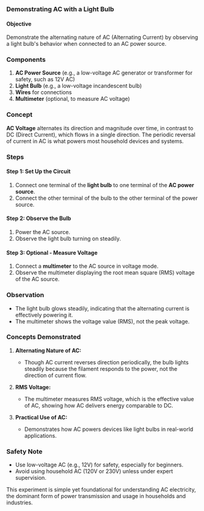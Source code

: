 ### **Demonstrating AC with a Light Bulb**

#### **Objective**

Demonstrate the alternating nature of AC (Alternating Current) by observing a light bulb's behavior when connected to an AC power source.

### **Components**

1. **AC Power Source** (e.g., a low-voltage AC generator or transformer for safety, such as 12V AC)
2. **Light Bulb** (e.g., a low-voltage incandescent bulb)
3. **Wires** for connections
4. **Multimeter** (optional, to measure AC voltage)

### **Concept**

**AC Voltage** alternates its direction and magnitude over time, in contrast to DC (Direct Current), which flows in a single direction. The periodic reversal of current in AC is what powers most household devices and systems.

### **Steps**

#### Step 1: Set Up the Circuit

1. Connect one terminal of the **light bulb** to one terminal of the **AC power source**.
2. Connect the other terminal of the bulb to the other terminal of the power source.

#### Step 2: Observe the Bulb

1. Power the AC source.
2. Observe the light bulb turning on steadily.

#### Step 3: Optional - Measure Voltage

1. Connect a **multimeter** to the AC source in voltage mode.
2. Observe the multimeter displaying the root mean square (RMS) voltage of the AC source.

### **Observation**

- The light bulb glows steadily, indicating that the alternating current is effectively powering it.
- The multimeter shows the voltage value (RMS), not the peak voltage.

### **Concepts Demonstrated**

1. **Alternating Nature of AC:**
   - Though AC current reverses direction periodically, the bulb lights steadily because the filament responds to the power, not the direction of current flow.
   
2. **RMS Voltage:**
   - The multimeter measures RMS voltage, which is the effective value of AC, showing how AC delivers energy comparable to DC.

3. **Practical Use of AC:**
   - Demonstrates how AC powers devices like light bulbs in real-world applications.

### **Safety Note**

- Use low-voltage AC (e.g., 12V) for safety, especially for beginners.
- Avoid using household AC (120V or 230V) unless under expert supervision.

This experiment is simple yet foundational for understanding AC electricity, the dominant form of power transmission and usage in households and industries.
